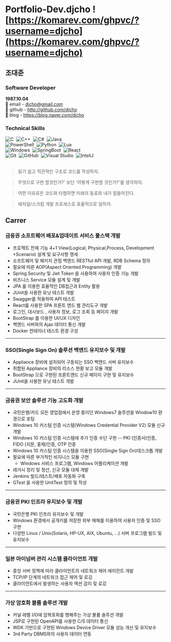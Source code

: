 # Portfolio-Dev.djcho ![https://komarev.com/ghpvc/?username=djcho](https://komarev.com/ghpvc/?username=djcho)

## 조대준  

### Software Developer 
**1987.10.04**  
:page_facing_up:&nbsp;email - djcho@gmail.com \
:page_facing_up:&nbsp;github - http://github.com/djcho \
:page_facing_up:&nbsp;blog - https://blog.naver.com/djcho

### Technical Skills
![C](https://shields.io/badge/C-004880?style=flat&logo=C&logoColor=A8B9CC&nbsp)&nbsp;
![C++](https://shields.io/badge/C%2B%2B-004880?style=flat&logo=C%2B%2B&logoColor=FFFFFF)&nbsp;
![C#](https://shields.io/badge/C%23-004880?style=flat&logo=csharp&logoColor=239120)&nbsp;
![Java](https://shields.io/badge/Java-004880?style=flat&logo=Java&logoColor=FFFFFF)&nbsp;\
![PowerShell](https://shields.io/badge/PowerShell-004880?style=flat&logo=PowerShell&logoColor=5391FE)&nbsp;
![Python](https://shields.io/badge/Python-004880?style=flat&logo=Python&logoColor=3776AB)&nbsp;
![Lua](https://shields.io/badge/LuaScript-004880?style=flat&logo=Lua&logoColor=2C2D72)&nbsp;\
![Windows](https://shields.io/badge/Windows-004880?style=flat&logo=Windows&logoColor=0078D6)&nbsp;
![SpringBoot](https://shields.io/badge/Spring%20Boot-004880?style=flat&logo=SpringBoot&logoColor=6DB33F)&nbsp;
![React](https://shields.io/badge/React-004880?style=flat&logo=React&logoColor=61DAFB)&nbsp;\
![Git](https://shields.io/badge/Git-004880?style=flat&logo=Git&logoColor=F05032)&nbsp;
![GitHub](https://shields.io/badge/Github-004880?style=flat&logo=Github&logoColor=FFFFFF)&nbsp;
![Visual Studio](https://shields.io/badge/Visual%20Studio-004880?style=flat&logo=Visual%20Studio&logoColor=5C2D91)&nbsp;
![InteliJ](https://shields.io/badge/IntelliJ-004880?style=flat&logo=IntellijIDEA&logoColor=000000)&nbsp;\
<br/>

> 읽기 쉽고 직관적인 구조로 코드를 작성하자.

> 무엇으로 구현 할것인가?' 보단 '어떻게 구현할 것인가?'를 생각하자.

> 어떤 이유로든 코드와 타협하면 미래의 동료와 내가 힘들어진다.

> 에자일/스크럼 개발 프로세스로 효율적으로 일하자.

## Carrer
### 금융권 소프트웨어 배포&업데이트 서비스 풀스택 개발
- 프로젝트 전체 기능 4+1 View(Logical, Physical,Process, Development +Scenario) 설계 및 요구사항 명세
- 소프트웨어 및 패키지 관점 백엔드 RESTful API 개발, RDB Schema 정의
- 필요에 따른 AOP(Aspect Oriented Programming) 개발
- Spring Security 및 Jwt Token 을 사용하여 사용자 인증 기능 개발
- 비즈니스 Service 모듈 설계 및 개발
- JPA 를 이용한 효율적인 DB접근과 Entity 활용
- JUnit을 사용한 유닛 테스트 개발
- Swagger를 적용하여 API 테스트
- React를 사용한 SPA 프론트 엔드 웹 관리도구 개발
- 로그인, 대시보드 , 사용자 정보, 로그 조회 등 페이지 개발
- BootStrap 를 이용한 UI/UX 디자인
- 백엔드 서버와의 Ajax 데이터 통신 개발
- Docker 컨테이너 테스트 환경 구성
------------
### SSO(Single Sign On) 솔루션 백엔드 유지보수 및 개발
- Appliance 장비에 설치되어 구동되는 SSO 백엔드 서버 유지보수
- 취합된 Appliance 장비의 리소스 현황 보고 모듈 개발
- BootStrap 으로 구현된 프론트엔드 신규 페이지 구현 및 유지보수
- JUnit을 사용한 유닛 테스트 개발
------------
### 금융권 보안 솔루션 기능 고도화 개발
- 국민은행/카드 모든 영업점에서 운영 중이던 Windows7 솔루션을 Window10 환경으로 포팅
- Windows 10 커스텀 인증 시스템(Windows Credential Provider V2) 모듈 신규 개발
- Windows 10 커스텀 인증 시스템에 추가 인증 수단 구현
-- PKI (인증서)인증, FIDO (지문, 홍채)인증, OTP 인증
- Windows 10 커스텀 인증 시스템을 이용한 SSO(Single Sign On)데스크톱 개발
- 필요에 따른 부가적인 비지니스 모듈 구현
  - Windows 서비스 프로그램,  Windows 어플리케이션 개발
- 레거시 정리 및 청산, 신규 모듈 대체 개발
- Jenkins 빌드/테스트/배포 자동화 구축
- GTest 을 사용한 UnitTest 정의 및 작성
------------
### 금융권 PKI 인프라 유지보수 및 개발
- 국민은행 PKI 인프라 유지보수 및 개발
- Windows 환경에서 공개키를 저장한 외부 매채를 이용하여 사용자 인증 및 SSO 구현
- 다양한 Linux / Unix(Solaris, HP-UX, AIX, Ubuntu, …) 서버 프로그램 빌드 및 유지보수
------------
### 일본 마이넘버 관리 시스템 클라이언트 개발
- 중앙 서버 정책에 따라 클라이언트의 네트워크 제어 에이전트 개발
- TCP/IP 단계의 네트워크 접근 제어 및 로깅
- 클라이언트에서 발생하는 사용자 액션 감지 및 로깅
------------
### 가상 암호화 볼륨 솔루션 개발
- 커널 레벨 I/O에 암복호화를 행해주는 가상 볼륨 솔루션 개발
- JSP로 구현된 OpenAPI를 사용한 C/S 데이터 통신
- WDK 기반으로 구현된 Windows Device Driver 모듈 성능 개선 및 유지보수
- 3rd Party DBMS와의 사용자 데이터 연동
